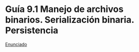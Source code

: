 # Guía 9.1 Manejo de archivos binarios. Serialización binaria. Persistencia


[Enunciado](https://docs.google.com/document/d/1CU0OcgTaIACer6X2RgS5L4FSJUzIGfk9/preview)
